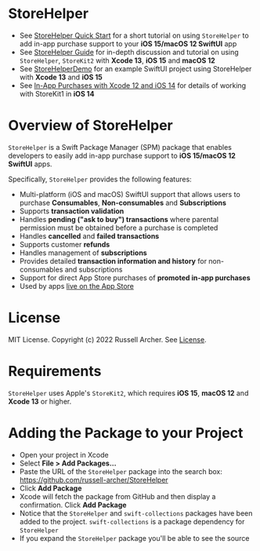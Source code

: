 # StoreHelper

- See [StoreHelper Quick Start](https://github.com/russell-archer/StoreHelper/Documentation/quickstart.md) for a short tutorial on using `StoreHelper` to add in-app purchase support to your **iOS 15/macOS 12 SwiftUI** app
- See [StoreHelper Guide](https://github.com/russell-archer/StoreHelper/Documentation/guide.md) for in-depth discussion and tutorial on using `StoreHelper`, `StoreKit2` with **Xcode 13**, **iOS 15** and **macOS 12**
- See [StoreHelperDemo](https://github.com/russell-archer/StoreHelperDemo) for an example SwiftUI project using StoreHelper with **Xcode 13** and **iOS 15**
- See [In-App Purchases with Xcode 12 and iOS 14](https://github.com/russell-archer/IAPDemo) for details of working with StoreKit1 in **iOS 14**

# Overview of StoreHelper

`StoreHelper` is a Swift Package Manager (SPM) package that enables developers to easily add in-app purchase support to **iOS 15/macOS 12 SwiftUI** apps.

Specifically, `StoreHelper` provides the following features:

- Multi-platform (iOS and macOS) SwiftUI support that allows users to purchase **Consumables**, **Non-consumables** and **Subscriptions**
- Supports **transaction validation**
- Handles **pending ("ask to buy") transactions** where parental permission must be obtained before a purchase is completed
- Handles **cancelled** and **failed transactions**
- Supports customer **refunds**
- Handles management of **subscriptions**
- Provides detailed **transaction information and history** for non-consumables and subscriptions
- Support for direct App Store purchases of **promoted in-app purchases**
- Used by apps [live on the App Store](https://apps.apple.com/app/writerly/id1143101981)

# License

MIT License. Copyright (c) 2022 Russell Archer. See [License](https://github.com/russell-archer/StoreHelper/blob/main/LICENSE.md).

# Requirements

`StoreHelper` uses Apple's `StoreKit2`, which requires **iOS 15**, **macOS 12** and **Xcode 13** or higher.

# Adding the Package to your Project

- Open your project in Xcode
- Select **File > Add Packages...**
- Paste the URL of the `StoreHelper` package into the search box: https://github.com/russell-archer/StoreHelper
- Click **Add Package**
- Xcode will fetch the package from GitHub and then display a confirmation. Click **Add Package**
- Notice that the `StoreHelper` and `swift-collections` packages have been added to the project. `swift-collections` is a package dependency for `StoreHelper`
- If you expand the `StoreHelper` package you'll be able to see the source
